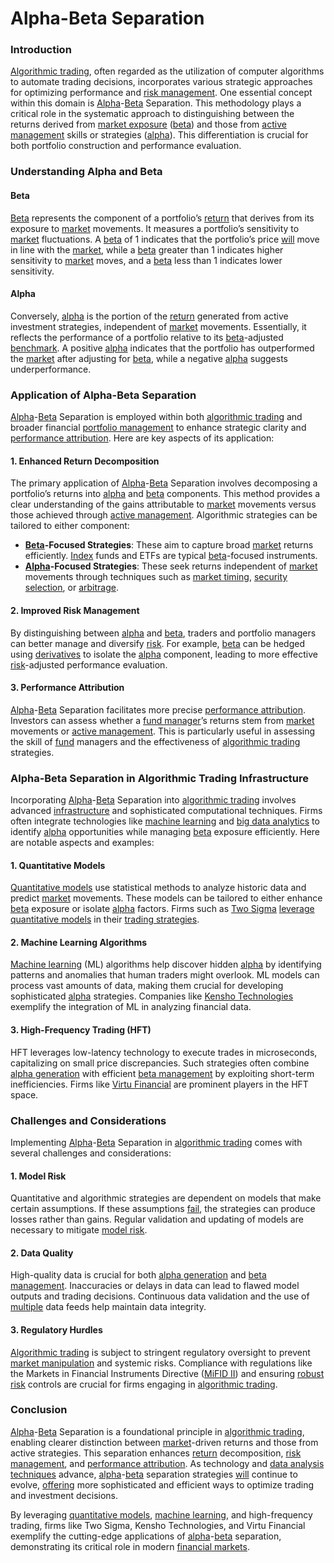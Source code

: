 # Alpha-Beta Separation

### Introduction

[Algorithmic trading](../a/algorithmic_trading.md), often regarded as the utilization of computer algorithms to automate trading decisions, incorporates various strategic approaches for optimizing performance and [risk management](../r/risk_management.md). One essential concept within this domain is [Alpha](../a/alpha.md)-[Beta](../b/beta.md) Separation. This methodology plays a critical role in the systematic approach to distinguishing between the returns derived from [market exposure](../m/market_exposure.md) ([beta](../b/beta.md)) and those from [active management](../a/active_management.md) skills or strategies ([alpha](../a/alpha.md)). This differentiation is crucial for both portfolio construction and performance evaluation.

### Understanding Alpha and Beta

#### Beta

[Beta](../b/beta.md) represents the component of a portfolio’s [return](../r/return.md) that derives from its exposure to [market](../m/market.md) movements. It measures a portfolio’s sensitivity to [market](../m/market.md) fluctuations. A [beta](../b/beta.md) of 1 indicates that the portfolio’s price [will](../w/will.md) move in line with the [market](../m/market.md), while a [beta](../b/beta.md) greater than 1 indicates higher sensitivity to [market](../m/market.md) moves, and a [beta](../b/beta.md) less than 1 indicates lower sensitivity. 

#### Alpha

Conversely, [alpha](../a/alpha.md) is the portion of the [return](../r/return.md) generated from active investment strategies, independent of [market](../m/market.md) movements. Essentially, it reflects the performance of a portfolio relative to its [beta](../b/beta.md)-adjusted [benchmark](../b/benchmark.md). A positive [alpha](../a/alpha.md) indicates that the portfolio has outperformed the [market](../m/market.md) after adjusting for [beta](../b/beta.md), while a negative [alpha](../a/alpha.md) suggests underperformance.

### Application of Alpha-Beta Separation

[Alpha](../a/alpha.md)-[Beta](../b/beta.md) Separation is employed within both [algorithmic trading](../a/algorithmic_trading.md) and broader financial [portfolio management](../p/portfolio_management.md) to enhance strategic clarity and [performance attribution](../p/performance_attribution.md). Here are key aspects of its application:

#### 1. Enhanced Return Decomposition

The primary application of [Alpha](../a/alpha.md)-[Beta](../b/beta.md) Separation involves decomposing a portfolio’s returns into [alpha](../a/alpha.md) and [beta](../b/beta.md) components. This method provides a clear understanding of the gains attributable to [market](../m/market.md) movements versus those achieved through [active management](../a/active_management.md). Algorithmic strategies can be tailored to either component:

- **[Beta](../b/beta.md)-Focused Strategies**: These aim to capture broad [market](../m/market.md) returns efficiently. [Index](../i/index_instrument.md) funds and ETFs are typical [beta](../b/beta.md)-focused instruments.
- **[Alpha](../a/alpha.md)-Focused Strategies**: These seek returns independent of [market](../m/market.md) movements through techniques such as [market timing](../m/market_timing.md), [security selection](../s/security_selection.md), or [arbitrage](../a/arbitrage.md).

#### 2. Improved Risk Management

By distinguishing between [alpha](../a/alpha.md) and [beta](../b/beta.md), traders and portfolio managers can better manage and diversify [risk](../r/risk.md). For example, [beta](../b/beta.md) can be hedged using [derivatives](../d/derivatives.md) to isolate the [alpha](../a/alpha.md) component, leading to more effective [risk](../r/risk.md)-adjusted performance evaluation.

#### 3. Performance Attribution

[Alpha](../a/alpha.md)-[Beta](../b/beta.md) Separation facilitates more precise [performance attribution](../p/performance_attribution.md). Investors can assess whether a [fund manager](../f/fund_manager.md)’s returns stem from [market](../m/market.md) movements or [active management](../a/active_management.md). This is particularly useful in assessing the skill of [fund](../f/fund.md) managers and the effectiveness of [algorithmic trading](../a/algorithmic_trading.md) strategies.

### Alpha-Beta Separation in Algorithmic Trading Infrastructure

Incorporating [Alpha](../a/alpha.md)-[Beta](../b/beta.md) Separation into [algorithmic trading](../a/algorithmic_trading.md) involves advanced [infrastructure](../i/infrastructure.md) and sophisticated computational techniques. Firms often integrate technologies like [machine learning](../m/machine_learning.md) and [big data analytics](../b/big_data_analytics_in_trading.md) to identify [alpha](../a/alpha.md) opportunities while managing [beta](../b/beta.md) exposure efficiently. Here are notable aspects and examples:

#### 1. Quantitative Models

[Quantitative models](../q/quantitative_models.md) use statistical methods to analyze historic data and predict [market](../m/market.md) movements. These models can be tailored to either enhance [beta](../b/beta.md) exposure or isolate [alpha](../a/alpha.md) factors. Firms such as [Two Sigma](https://www.twosigma.com/) [leverage](../l/leverage.md) [quantitative models](../q/quantitative_models.md) in their [trading strategies](../t/trading_strategies.md).

#### 2. Machine Learning Algorithms

[Machine learning](../m/machine_learning.md) (ML) algorithms help discover hidden [alpha](../a/alpha.md) by identifying patterns and anomalies that human traders might overlook. ML models can process vast amounts of data, making them crucial for developing sophisticated [alpha](../a/alpha.md) strategies. Companies like [Kensho Technologies](https://www.kensho.com/) exemplify the integration of ML in analyzing financial data.

#### 3. High-Frequency Trading (HFT)

HFT leverages low-latency technology to execute trades in microseconds, capitalizing on small price discrepancies. Such strategies often combine [alpha generation](../a/alpha_generation.md) with efficient [beta management](../b/beta_management.md) by exploiting short-term inefficiencies. Firms like [Virtu Financial](https://www.virtu.com/) are prominent players in the HFT space.

### Challenges and Considerations

Implementing [Alpha](../a/alpha.md)-[Beta](../b/beta.md) Separation in [algorithmic trading](../a/algorithmic_trading.md) comes with several challenges and considerations:

#### 1. Model Risk

Quantitative and algorithmic strategies are dependent on models that make certain assumptions. If these assumptions [fail](../f/fail.md), the strategies can produce losses rather than gains. Regular validation and updating of models are necessary to mitigate [model risk](../m/model_risk.md).

#### 2. Data Quality

High-quality data is crucial for both [alpha generation](../a/alpha_generation.md) and [beta management](../b/beta_management.md). Inaccuracies or delays in data can lead to flawed model outputs and trading decisions. Continuous data validation and the use of [multiple](../m/multiple.md) data feeds help maintain data integrity.

#### 3. Regulatory Hurdles

[Algorithmic trading](../a/algorithmic_trading.md) is subject to stringent regulatory oversight to prevent [market manipulation](../m/market_manipulation.md) and systemic risks. Compliance with regulations like the Markets in Financial Instruments Directive ([MiFID II](../m/mifid_ii.md)) and ensuring [robust](../r/robust.md) [risk](../r/risk.md) controls are crucial for firms engaging in [algorithmic trading](../a/algorithmic_trading.md).

### Conclusion

[Alpha](../a/alpha.md)-[Beta](../b/beta.md) Separation is a foundational principle in [algorithmic trading](../a/algorithmic_trading.md), enabling clearer distinction between [market](../m/market.md)-driven returns and those from active strategies. This separation enhances [return](../r/return.md) decomposition, [risk management](../r/risk_management.md), and [performance attribution](../p/performance_attribution.md). As technology and [data analysis techniques](../d/data_analysis_techniques.md) advance, [alpha](../a/alpha.md)-[beta](../b/beta.md) separation strategies [will](../w/will.md) continue to evolve, [offering](../o/offering.md) more sophisticated and efficient ways to optimize trading and investment decisions.

By leveraging [quantitative models](../q/quantitative_models.md), [machine learning](../m/machine_learning.md), and high-frequency trading, firms like Two Sigma, Kensho Technologies, and Virtu Financial exemplify the cutting-edge applications of [alpha](../a/alpha.md)-[beta](../b/beta.md) separation, demonstrating its critical role in modern [financial markets](../f/financial_market.md).